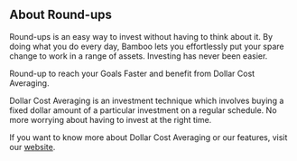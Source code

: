 ## About Round-ups

Round-ups is an easy way to invest without having to think about it. By doing what you do every day, Bamboo lets you effortlessly put your spare change to work in a range of assets. Investing has never been easier.

Round-up to reach your Goals Faster and benefit from Dollar Cost Averaging. 

Dollar Cost Averaging is an investment technique which involves buying a fixed dollar amount of a particular investment on a regular schedule. No more worrying about having to invest at the right time.

If you want to know more about Dollar Cost Averaging or our features, visit our [website](https://www.getbamboo.io/blog/dollar-cost-averaging-101/).
